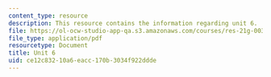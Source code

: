 ```yaml
---
content_type: resource
description: This resource contains the information regarding unit 6.
file: https://ol-ocw-studio-app-qa.s3.amazonaws.com/courses/res-21g-003-learning-chinese-a-foundation-course-in-mandarin-spring-2011/ce12c83210a6eacc170b3034f922ddde_MITRES_21G_003S11_unit06.pdf
file_type: application/pdf
resourcetype: Document
title: Unit 6
uid: ce12c832-10a6-eacc-170b-3034f922ddde
---
```

